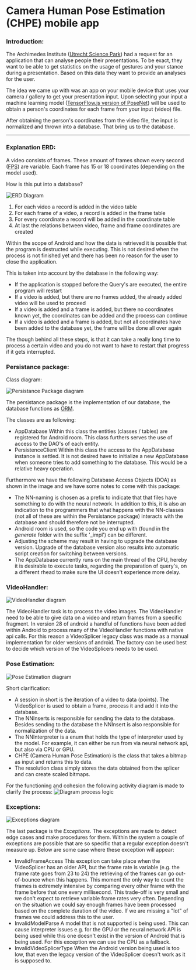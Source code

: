 
# Camera Human Pose Estimation (CHPE) mobile app
### Introduction:
The Archimedes Institute ([Utrecht Science Park](https://www.utrechtsciencepark.nl/en/home/about-the-park?gclid=Cj0KCQiApaXxBRDNARIsAGFdaB_tQooIpPlGFwhje32Y_yqTvd-EZJwY-UG-r5NI4e3RL78rgCUtVYIaApj8EALw_wcB "Utrecht Science Park - About the park")) had a request for an application that can analyse people their presentations. To be exact, they want to be able to get statistics on the usage of gestures and your stance during a presentation. Based on this data they want to provide an analyses for the user. 

The idea we came up with was an app on your mobile device that uses your camera / gallery to get your presentation input.
Upon selecting your input a machine learning model ([TensorFlow.js version of PoseNet](https://medium.com/tensorflow/real-time-human-pose-estimation-in-the-browser-with-tensorflow-js-7dd0bc881cd5 "Real-time Human Pose Estimation in the Browser with TensorFlow.js")) will be used to obtain a person's coordinates for each frame from your input (video) file.

After obtaining the person's coordinates from the video file, the input is normalized and thrown into a database.
That bring us to the database.

___

### Explanation ERD:
A video consists of frames. These amount of frames shown every second ([FPS](https://en.wikipedia.org/wiki/Frame_rate "Frame rate - Wiki")) 
are variable. Each frame has 15 or 18 coordinates (depending on the model used).

How is this put into a database?

![ERD Diagram](https://i.gyazo.com/c0f051018e065b8fe9e8e5a9418dfb35.png)

1. For each video a record is added in the video table
2. For each frame of a video, a record is added in the frame table
3. For every coordinate a record will be added in the coordinate table
4. At last the relations between video, frame and frame coordinates are created

Within the scope of Android and how the data is retrieved it is possible that the program is destructed while executing. This is not desired when the process is not finished yet and there has been no reason for the user to close the application. 

This is taken into account by the database in the following way:
* If the application is stopped before the Query's are executed, the entire program will restart
* If a video is added, but there are no frames added, the already added video will be used to proceed
* If a video is added and a frame is added, but there no coordinates known yet, the coordinates can be added and the process can continue
* If a video is added and a frame is added, but not all coordinates have been added to the database yet, the frame will be done all over again

The though behind all these steps, is that it can take a really long time to process a certain video and you do not want to have to restart that progress if it gets interrupted. 

### Persistance package:
Class diagram:

![Persistance Package diagram](https://i.gyazo.com/2ac7816b370d100b44b9098771c2a172.png)

The persistance package is the implementation of our database, the database functions as [ORM](https://blog.bitsrc.io/what-is-an-orm-and-why-you-should-use-it-b2b6f75f5e2a "What is an ORM and Why You Should Use it"). 

The classes are as following:
* AppDatabase
Within this class the entities (classes / tables) are registered for Android room. This class furthers serves the use of access to the DAO's of each entity.
* PersistenceClient
Within this class the access to the AppDatabase instance is settled. It is not desired have to initialize a new AppDatabase when someone tries to add something to the database. This would be a relative heavy operation.

Furthermore we have the following Database Access Objects (DOA) as shown in the image and we have some notes to come with this package: 
* The NN-naming is chosen as a prefix to indicate that that files have something to do with the neural network. In addition to this, it is also an indication to the programmers that what happens with the NN-classes (not all of these are within the Persistance package) interacts with the database and should therefore not be interrupted.
*  Android room is used, so the code you end up with (found in the *generate* folder with the suffix '_impl') can be different.
* Adjusting the scheme may result in having to upgrade the database version.  Upgrade of the database version also results into automatic script creation for switching between versions.
* The AppDatabase currently runs on the main thread of the CPU, hereby it is desirable to execute tasks, regarding the preparation of query's, on a different rhead to make sure the UI doesn't experience more delay. 
### VideoHandler:
![VideoHandler diagram](https://i.imgur.com/emws6TD.png)

The VideoHandler task is to process the video images. The VideoHandler need to be able to give data on a video and return frames from a specific fragment.
In version 28 of android a  handful of functions have been added within Android to process many of the VideoHandler functions with native api calls. For this reason a VideoSplicer legacy class was made as a manual implementation for older versions of android.
The factory can be used best to decide which version of the VideoSplicers needs to be used.
### Pose Estimation:
![Pose Estimation diagram](https://i.imgur.com/UouDPaF.png)

Short clarification:
* A session in short is the iteration of a video to data (points). The VideoSplicer is used to obtain a frame, process it and add it into the database.
* The NNInserts is responsible for sending the data to the database. Besides sending to the database the NNInsert is also responsible for normalization of the data.
* The NNInterpreter is a enum that holds the type of interpreter used by the model. For example, it can either be run from via neural network api, but also via CPU or GPU.
* CHPE (Camera Human Pose Estimation) is the class that takes a bitmap as input and returns this to data. 
* The resolution class simply stores the data obtained from the splicer and can create scaled bitmaps.

For the functioning and cohesion the following activity diagram is made to clarify the process:
![Diagram process logic](https://i.imgur.com/9BYD0Sc.png)

### Exceptions:
![Exceptions diagram](https://i.imgur.com/EpJeycq.png)

The last package is the *Exceptions*. The exceptions are made to detect edge cases and make procedures for them. Within the system a couple of exceptions are possible that are so specific that a regular exception doesn't measure up. Below are some case where these exception will appear:
* InvalidFrameAccess
This exception can take place when the VideoSplicer has an older API, but the frame rate is variable (e.g. the frame rate goes from 23 to 24) the retrieving of the frames can go out-of-bounce when this happens. This moment the only way to count the frames is extremely intensive by comparing every other frame with the frame before that one every millisecond. This trade-off is very small and we don't expect to retrieve variable frame rates very often. Depending on the situation we could say enough frames have been processed based on the complete duration of the video. If we are missing a "lot" of frames we could address this to the user.
* InvalidModelParse
A model that is not supported is being used. This can cause interpreter issues e.g. for the GPU or the neural network API is being used while this one doesn't exist in the version of Android that is being used. For this exception we can use the CPU as a fallback.
* InvalidVideoSplicerType
When the Android version being used is too low, that even the legacy version of the VideoSplicer doesn't work as it is supposed to.
